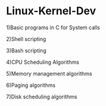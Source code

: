 # Linux-Kernel-Dev
1)Basic programs in C for System calls

2)Shell scripting

3)Bash scripting

4)CPU Scheduling Algorithms

5)Memory management algorithms

6)Paging algorithms

7)Disk scheduling algorithms

